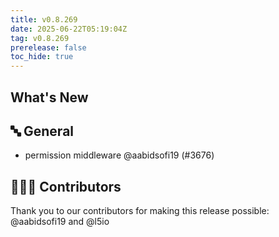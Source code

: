 ```yaml
---
title: v0.8.269
date: 2025-06-22T05:19:04Z
tag: v0.8.269
prerelease: false
toc_hide: true
---
```


## What's New
## 🔤 General
- permission middleware @aabidsofi19 (#3676)

## 👨🏽‍💻 Contributors

Thank you to our contributors for making this release possible:
@aabidsofi19 and @l5io

